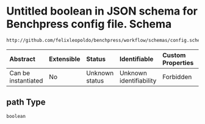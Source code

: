 # Untitled boolean in JSON schema for Benchpress config file. Schema

```txt
http://github.com/felixleopoldo/benchpress/workflow/schemas/config.schema.json#/definitions/benchmarks/properties/path
```



| Abstract            | Extensible | Status         | Identifiable            | Custom Properties | Additional Properties | Access Restrictions | Defined In                                                       |
| :------------------ | :--------- | :------------- | :---------------------- | :---------------- | :-------------------- | :------------------ | :--------------------------------------------------------------- |
| Can be instantiated | No         | Unknown status | Unknown identifiability | Forbidden         | Allowed               | none                | [config.schema.json*](config.schema.json "open original schema") |

## path Type

`boolean`
